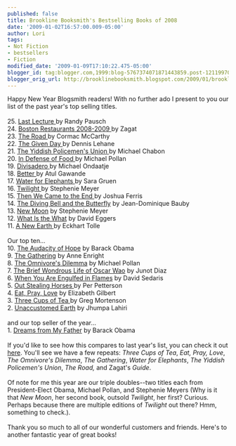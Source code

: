```yaml
---
published: false
title: Brookline Booksmith's Bestselling Books of 2008
date: '2009-01-02T16:57:00.009-05:00'
author: Lori
tags:
- Not Fiction
- bestsellers
- Fiction
modified_date: '2009-01-09T17:10:22.475-05:00'
blogger_id: tag:blogger.com,1999:blog-5767374071871443859.post-1211997063177380912
blogger_orig_url: http://brooklinebooksmith.blogspot.com/2009/01/brookline-booksmiths-bestselling-books.html
---
```


Happy New Year <span class="blsp-spelling-error" id="SPELLING_ERROR_0">Blogsmith</span> readers! With no further ado I present to you our list of the past year's top selling titles.<br /><br />25. <a href="http://brookline.booksense.com/NASApp/store/Product?s=showproduct&amp;isbn=9781401323257">Last Lecture </a>by Randy <span class="blsp-spelling-error" id="SPELLING_ERROR_1">Pausch</span><br />24. <a href="http://brookline.booksense.com/NASApp/store/Product?s=showproduct&amp;isbn=9781570069635">Boston Restaurants 2008-2009 </a>by <span class="blsp-spelling-error" id="SPELLING_ERROR_2">Zagat</span><br />23. <a href="http://brookline.booksense.com/NASApp/store/Product?s=showproduct&amp;isbn=9780307387899">The Road </a>by <span class="blsp-spelling-error" id="SPELLING_ERROR_3">Cormac</span> McCarthy<br />22. <a href="http://brookline.booksense.com/NASApp/store/Product?s=showproduct&amp;isbn=9780688163181">The Given Day </a>by Dennis <span class="blsp-spelling-error" id="SPELLING_ERROR_4">Lehane</span><br />21. <a href="http://brookline.booksense.com/NASApp/store/Product?s=showproduct&amp;isbn=9780007149834">The Yiddish <span class="blsp-spelling-error" id="SPELLING_ERROR_5">Policemen's</span> Union </a>by Michael <span class="blsp-spelling-error" id="SPELLING_ERROR_6">Chabon</span><br />20. <a href="http://brookline.booksense.com/NASApp/store/Product?s=showproduct&amp;isbn=9781594201455">In Defense of Food </a>by Michael <span class="blsp-spelling-error" id="SPELLING_ERROR_7">Pollan</span><br />19. <a href="http://brookline.booksense.com/NASApp/store/Product?s=showproduct&amp;isbn=9780307279323"><span class="blsp-spelling-error" id="SPELLING_ERROR_8">Divisadero</span> </a>by Michael <span class="blsp-spelling-error" id="SPELLING_ERROR_9">Ondaatje</span><br />18. <a href="http://brookline.booksense.com/NASApp/store/Product?s=showproduct&amp;isbn=9780312427658">Better </a>by <span class="blsp-spelling-error" id="SPELLING_ERROR_10">Atul</span> <span class="blsp-spelling-error" id="SPELLING_ERROR_11">Gawande</span><br />17. <a href="http://brookline.booksense.com/NASApp/store/Product?s=showproduct&amp;isbn=9781565125605">Water for Elephants </a>by Sara <span class="blsp-spelling-error" id="SPELLING_ERROR_12">Gruen</span><br />16. <a href="http://brookline.booksense.com/NASApp/store/Product?s=showproduct&amp;isbn=9780316015844">Twilight </a>by Stephenie Meyer<br />15. <a href="http://brookline.booksense.com/NASApp/store/Product?s=showproduct&amp;isbn=9780316016391">Then We Came to the End </a>by Joshua Ferris<br />14. <a href="http://brookline.booksense.com/NASApp/store/Product?s=showproduct&amp;isbn=9780375701214">The Diving Bell and the Butterfly</a> by Jean-Dominique <span class="blsp-spelling-error" id="SPELLING_ERROR_13">Bauby</span><br />13. <a href="http://brookline.booksense.com/NASApp/store/Product?s=showproduct&amp;isbn=9780316024969">New Moon</a> by Stephenie Meyer<br />12. <a href="http://brookline.booksense.com/NASApp/store/Product?s=showproduct&amp;isbn=9780307385901">What Is the What</a> by David <span class="blsp-spelling-error" id="SPELLING_ERROR_14">Eggers</span><br />11. <a href="http://brookline.booksense.com/NASApp/store/Product?s=showproduct&amp;isbn=9780452289963">A New Earth </a>by <span class="blsp-spelling-error" id="SPELLING_ERROR_15">Eckhart</span> <span class="blsp-spelling-error" id="SPELLING_ERROR_16">Tolle</span><br /><br />Our top ten...<br />10. <a href="http://brookline.booksense.com/NASApp/store/Product?s=showproduct&amp;isbn=9780307237705">The Audacity of Hope</a> by Barack Obama<br />9. <a href="http://brookline.booksense.com/NASApp/store/Product?s=showproduct&amp;isbn=9780802170392">The Gathering</a> by Anne <span class="blsp-spelling-error" id="SPELLING_ERROR_17">Enright</span><br />8. <a href="http://brookline.booksense.com/NASApp/store/Product?s=showproduct&amp;isbn=9780143038580">The Omnivore's Dilemma</a> by Michael <span class="blsp-spelling-error" id="SPELLING_ERROR_18">Pollan</span><br />7. <a href="http://brookline.booksense.com/NASApp/store/Product?s=showproduct&amp;isbn=9781594483295">The Brief Wondrous Life of Oscar <span class="blsp-spelling-error" id="SPELLING_ERROR_19">Wao</span></a> by <span class="blsp-spelling-error" id="SPELLING_ERROR_20">Junot</span> <span class="blsp-spelling-error" id="SPELLING_ERROR_21">Diaz</span><br />6. <a href="http://brookline.booksense.com/NASApp/store/Product?s=showproduct&amp;isbn=9780316143479">When You Are Engulfed in Flames</a> by David <span class="blsp-spelling-error" id="SPELLING_ERROR_22">Sedaris</span><br />5. <a href="http://brookline.booksense.com/NASApp/store/Product?s=showproduct&amp;isbn=9780312427085">Out Stealing Horses </a>by Per <span class="blsp-spelling-error" id="SPELLING_ERROR_23">Petterson</span><br />4. <a href="http://brookline.booksense.com/NASApp/store/Product?s=showproduct&amp;isbn=9780143038412">Eat, Pray, Love</a> by Elizabeth Gilbert<br />3. <a href="http://brookline.booksense.com/NASApp/store/Product?s=showproduct&amp;isbn=9780143038252">Three Cups of Tea </a>by Greg <span class="blsp-spelling-error" id="SPELLING_ERROR_24">Mortenson</span><br />2. <a href="http://brookline.booksense.com/NASApp/store/Product?s=showproduct&amp;isbn=9780307265739">Unaccustomed Earth</a> by <span class="blsp-spelling-error" id="SPELLING_ERROR_25">Jhumpa</span> <span class="blsp-spelling-error" id="SPELLING_ERROR_26">Lahiri</span><br /><br />and our top seller of the year...<br />1. <a href="http://brookline.booksense.com/NASApp/store/Product?s=showproduct&amp;isbn=9781400082773">Dreams from My Father</a> by Barack Obama<br /><br />If you'd like to see how this compares to last year's list, you can check it out <a href="http://brooklinebooksmith.blogspot.com/2008/01/our-bestselling-titles-of-2007.html">here</a>. You'll see we have a few repeats: <em>Three Cups of Tea</em>, <em>Eat, Pray, Love</em>, <em>The Omnivore's Dilemma</em>, <em>The Gathering</em>, <em>Water for Elephants</em>, <em>The Yiddish <span class="blsp-spelling-error" id="SPELLING_ERROR_27">Policemen's</span> Union</em>, <em>The Road, </em>and<em> </em><span class="blsp-spelling-error" id="SPELLING_ERROR_28">Zagat's</span> <em>Guide</em>.<br /><br />Of note for me this year are our triple doubles--two titles each from President-Elect Obama, Michael <span class="blsp-spelling-error" id="SPELLING_ERROR_29">Pollan</span>, and Stephenie Meyers (Why is it that <em>New Moon</em>, her second book, outsold <em>Twilight</em>, her first? Curious. Perhaps because there are multiple editions of <em>Twilight</em> out there? <span class="blsp-spelling-error" id="SPELLING_ERROR_30">Hmm</span>, something to check.).<br /><br />Thank you so much to all of our wonderful customers and friends. Here's to another fantastic year of great books!
